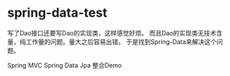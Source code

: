 spring-data-test
================
写了Dao接口还要写Dao的实现类，这样感觉好烦。
而且Dao的实现类无技术含量，纯工作量的问题。量大之后容易出错。
于是找到Spring-Data来解决这个问题。


Spring MVC Spring Data Jpa 
整合Demo
